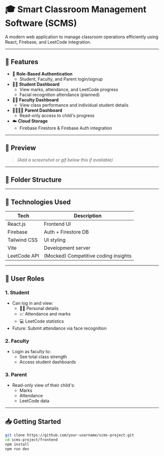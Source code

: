 # 🎓 Smart Classroom Management Software (SCMS)

A modern web application to manage classroom operations efficiently using React, Firebase, and LeetCode integration.

---

## 🚀 Features

- 🔐 **Role-Based Authentication**
  - Student, Faculty, and Parent login/signup
- 🧑‍🎓 **Student Dashboard**
  - View marks, attendance, and LeetCode progress
  - Facial recognition attendance (planned)
- 👩‍🏫 **Faculty Dashboard**
  - View class performance and individual student details
- 👨‍👩‍👧‍👦 **Parent Dashboard**
  - Read-only access to child's progress
- ☁️ **Cloud Storage**
  - Firebase Firestore & Firebase Auth integration

---

## 📸 Preview

> _(Add a screenshot or gif below this if available)_

---

## 📂 Folder Structure






---

## 🔧 Technologies Used

| Tech          | Description                          |
|---------------|--------------------------------------|
| React.js      | Frontend UI                          |
| Firebase      | Auth + Firestore DB                  |
| Tailwind CSS  | UI styling                           |
| Vite          | Development server                   |
| LeetCode API  | (Mocked) Competitive coding insights |

---

## 🔑 User Roles

### 1. Student

- Can log in and view:
  - 👨‍🎓 Personal details
  - 📈 Attendance and marks
  - 💻 LeetCode statistics
- Future: Submit attendance via face recognition

### 2. Faculty

- Login as faculty to:
  - See total class strength
  - Access student dashboards

### 3. Parent

- Read-only view of their child's:
  - Marks
  - Attendance
  - LeetCode data

---

## 📥 Getting Started

```bash
git clone https://github.com/your-username/scms-project.git
cd scms-project/frontend
npm install
npm run dev
